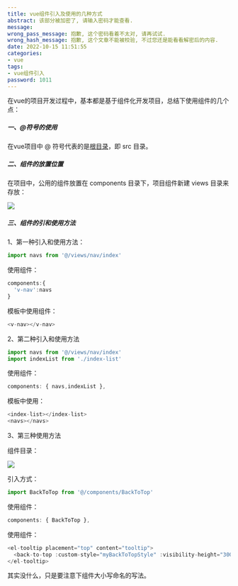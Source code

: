 ```yaml
---
title: vue组件引入及使用的几种方式
abstract: 该部分被加密了, 请输入密码才能查看.
message: 
wrong_pass_message: 抱歉, 这个密码看着不太对, 请再试试.
wrong_hash_message: 抱歉, 这个文章不能被校验, 不过您还是能看看解密后的内容.
date: 2022-10-15 11:51:55
categories:
- vue
tags:
- vue组件引入
password: 1011
---
```


在vue的项目开发过程中，基本都是基于组件化开发项目，总结下使用组件的几个点：

##### 一、@符号的使用

在vue项目中 @ 符号代表的是[根目录](https://so.csdn.net/so/search?q=根目录&spm=1001.2101.3001.7020)，即 src 目录。



##### 二、组件的放置位置

在项目中，公用的组件放置在 components 目录下，项目组件新建 views 目录来存放：

![](https://img-blog.csdnimg.cn/img_convert/ee05602d78c5645aece8f478df05967c.png)



##### 三、组件的引和使用方法

1、第一种引入和使用方法：

```javascript
import navs from '@/views/nav/index'
```

使用组件：

```javascript
components:{
  'v-nav':navs
}
```

模板中使用组件：

```javascript
<v-nav></v-nav>
```

2、第二种引入和使用方法

```javascript
import navs from '@/views/nav/index'
import indexList from './index-list'
```

使用组件：

```javascript
components: { navs,indexList },
```

模板中使用：

```javascript
<index-list></index-list>
<navs></navs>
```

3、第三种使用方法

组件目录：

![](https://img-blog.csdnimg.cn/img_convert/aa3d322fe9ee59ce8b43e82e45442fcb.png)

引入方式：

```javascript
import BackToTop from '@/components/BackToTop'
```

使用组件：

```javascript
components: { BackToTop },
```

使用组件：

```javascript
<el-tooltip placement="top" content="tooltip">
  <back-to-top :custom-style="myBackToTopStyle" :visibility-height="300" :back-position="50" transition-name="fade" />
</el-tooltip>
```

其实没什么，只是要注意下组件大小写命名的写法。
